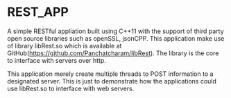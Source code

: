 # REST_APP
A simple RESTful appliation built using C++11 with the support of third party open source libraries such as openSSL, jsonCPP.
This application make use of library libRest.so which is available at GitHub(https://github.com/Panchatcharam/libRest). The library is the core to interface with servers over http.

This application merely create multiple threads to POST information to a designated server. This is just to demonstrate how the applications could use libRest.so to interface with web servers.
